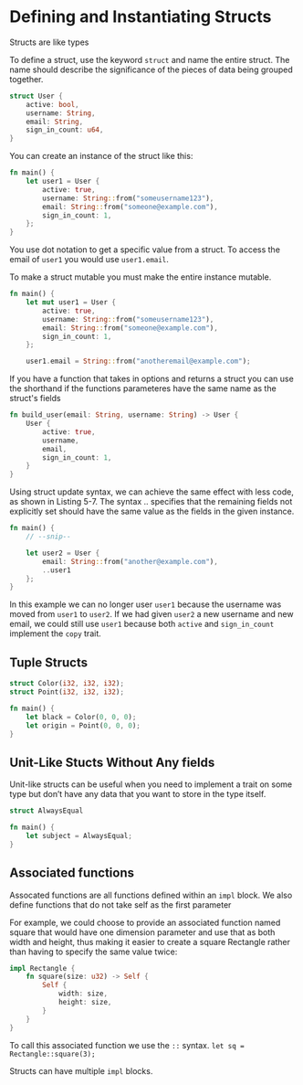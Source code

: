 # Defining and Instantiating Structs

Structs are like types

To define a struct, use the keyword `struct` and name the entire struct. The name should describe the significance of the pieces of data being grouped together.

```rust
struct User {
    active: bool,
    username: String,
    email: String,
    sign_in_count: u64,
}
```

You can create an instance of the struct like this:

```rust
fn main() {
    let user1 = User {
        active: true,
        username: String::from("someusername123"),
        email: String::from("someone@example.com"),
        sign_in_count: 1,
    };
}
```

You use dot notation to get a specific value from a struct. To access the email of `user1` you would use `user1.email`.

To make a struct mutable you must make the entire instance mutable.

```rust
fn main() {
    let mut user1 = User {
        active: true,
        username: String::from("someusername123"),
        email: String::from("someone@example.com"),
        sign_in_count: 1,
    };

    user1.email = String::from("anotheremail@example.com");
```

If you have a function that takes in options and returns a struct you can use the shorthand if the functions parameteres have the same name as the struct's fields

```rust
fn build_user(email: String, username: String) -> User {
    User {
        active: true,
        username,
        email,
        sign_in_count: 1,
    }
}
```

Using struct update syntax, we can achieve the same effect with less code, as shown in Listing 5-7. The syntax .. specifies that the remaining fields not explicitly set should have the same value as the fields in the given instance.

```rust
fn main() {
    // --snip--

    let user2 = User {
        email: String::from("another@example.com"),
        ..user1
    };
}
```

In this example we can no longer user `user1` because the username was moved from `user1` to `user2`. If we had given `user2` a new username and new email, we could still use `user1` because both `active` and `sign_in_count` implement the `copy` trait.

## Tuple Structs

```rust
struct Color(i32, i32, i32);
struct Point(i32, i32, i32);

fn main() {
    let black = Color(0, 0, 0);
    let origin = Point(0, 0, 0);
}
```

## Unit-Like Stucts Without Any fields

Unit-like structs can be useful when you need to implement a trait on some type but don’t have any data that you want to store in the type itself.

```rust
struct AlwaysEqual

fn main() {
    let subject = AlwaysEqual;
}
```

## Associated functions

Assocated functions are all functions defined within an `impl` block. We also define functions that do not take self as the first parameter

For example, we could choose to provide an associated function named square that would have one dimension parameter and use that as both width and height, thus making it easier to create a square Rectangle rather than having to specify the same value twice:

```rust
impl Rectangle {
    fn square(size: u32) -> Self {
        Self {
            width: size,
            height: size,
        }
    }
}
```

To call this associated function we use the `::` syntax. `let sq = Rectangle::square(3);`

Structs can have multiple `impl` blocks. 
